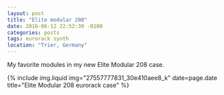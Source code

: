 ```yaml
---
layout: post
title: "Elite modular 208"
date: 2016-06-12 22:52:39 -0100
categories: posts
tags: eurorack synth
location: "Trier, Germany"
---
```


My favorite modules in my new Elite Modular 208 case.

{% include img.liquid img="27557777831_30e410aee8_k" date=page.date title="Elite Modular 208 eurorack case" %}
